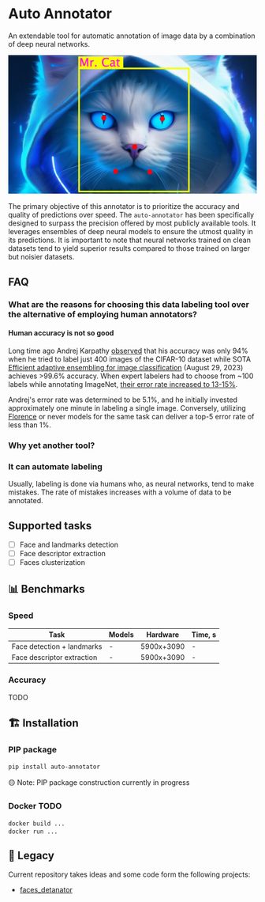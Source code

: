 # Auto Annotator
An extendable tool for automatic annotation of image data by a combination of deep neural networks.

![alt text](readme_files/auto-annotate_logo.jpg)

The primary objective of this annotator is to prioritize the accuracy and quality of predictions over speed. The `auto-annotator` has been specifically designed to surpass the precision offered by most publicly available tools. It leverages ensembles of deep neural models to ensure the utmost quality in its predictions. It is important to note that neural networks trained on clean datasets tend to yield superior results compared to those trained on larger but noisier datasets.


## FAQ
### What are the reasons for choosing this data labeling tool over the alternative of employing human annotators?
#### Human accuracy is not so good
Long time ago Andrej Karpathy [observed](http://karpathy.github.io/2011/04/27/manually-classifying-cifar10/) that his accuracy was only 94% when he tried to label just 400 images of the CIFAR-10 dataset while SOTA [Efficient adaptive ensembling for image classification](https://onlinelibrary.wiley.com/doi/10.1111/exsy.13424) (August 29, 2023) achieves >99.6% accuracy.
When expert labelers had to choose from ~100 labels while annotating ImageNet, [their error rate increased to 13-15%](http://karpathy.github.io/2014/09/02/what-i-learned-from-competing-against-a-convnet-on-imagenet/).

Andrej's error rate was determined to be 5.1%, and he initially invested approximately one minute in labeling a single image. Conversely, utilizing [Florence](https://arxiv.org/abs/2111.11432v1) or never models for the same task can deliver a top-5 error rate of less than 1%.

### Why yet another tool?



### It can automate labeling

Usually, labeling is done via humans who, as neural networks, tend to make mistakes. The rate of mistakes increases with a volume of data to be annotated. 




## Supported tasks
- [ ] Face and landmarks detection 
- [ ] Face descriptor extraction
- [ ] Faces clusterization

## 📊 Benchmarks
### Speed
| Task     | Models | Hardware | Time, s |
| ---      | ---    | ---      | ---     |
| Face detection + landmarks | -         |5900x+3090|-|
| Face descriptor extraction | -         |5900x+3090|-|

### Accuracy
TODO

## 🏗 Installation
### PIP package
```bash
pip install auto-annotator
```
🟡 Note: PIP package construction currently in progress
### Docker TODO
```
docker build ...
docker run ...
```

## 🏰 Legacy
Current repository takes ideas and some code form the following projects:
- [faces_detanator](https://github.com/IgorHoholko/faces_detanator)